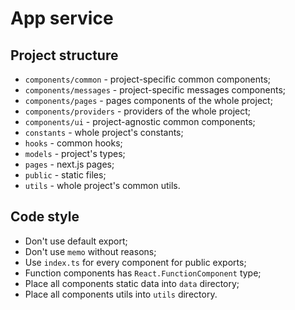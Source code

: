 # App service

## Project structure

- `components/common` - project-specific common components;
- `components/messages` - project-specific messages components;
- `components/pages` - pages components of the whole project;
- `components/providers` - providers of the whole project;
- `components/ui` - project-agnostic common components;
- `constants` - whole project's constants;
- `hooks` - common hooks;
- `models` - project's types;
- `pages` - next.js pages;
- `public` - static files;
- `utils` - whole project's common utils.

## Code style

- Don't use default export;
- Don't use `memo` without reasons;
- Use `index.ts` for every component for public exports;
- Function components has `React.FunctionComponent` type;
- Place all components static data into `data` directory;
- Place all components utils into `utils` directory.

